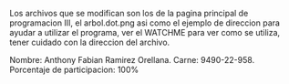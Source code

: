 Los archivos que se modifican son los de la pagina principal de programacion III, el arbol.dot.png asi como el ejemplo de direccion para ayudar a utilizar el programa, ver el WATCHME para ver como se utiliza, tener cuidado con la direccion del archivo.

Nombre: Anthony Fabian Ramirez Orellana. Carne: 9490-22-958. Porcentaje de participacion: 100%